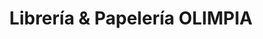 ---
title: "Librería & Papelería OLIMPIA"
url: /la-paz/libreria-y-papeleria-olimpia/
shop: material de oficina
---